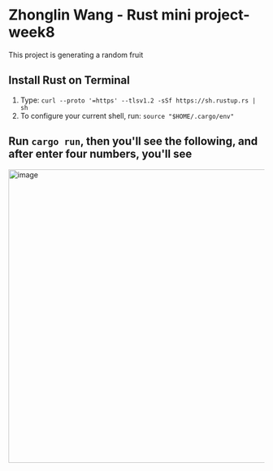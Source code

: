 # Zhonglin Wang - Rust mini project-week8

This project is generating a random fruit

## Install Rust on Terminal
1. Type: `curl --proto '=https' --tlsv1.2 -sSf https://sh.rustup.rs | sh`
2. To configure your current shell, run: `source "$HOME/.cargo/env"`

## Run `cargo run`, then you'll see the following, and after enter four numbers, you'll see
<img width="577" alt="image" src="https://user-images.githubusercontent.com/112585430/223516234-a77604e4-eb54-47de-80a8-6ceeda88cc17.png">
